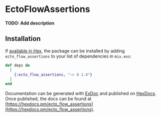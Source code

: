 # EctoFlowAssertions

**TODO: Add description**

## Installation

If [available in Hex](https://hex.pm/docs/publish), the package can be installed
by adding `ecto_flow_assertions` to your list of dependencies in `mix.exs`:

```elixir
def deps do
  [
    {:ecto_flow_assertions, "~> 0.1.0"}
  ]
end
```

Documentation can be generated with [ExDoc](https://github.com/elixir-lang/ex_doc)
and published on [HexDocs](https://hexdocs.pm). Once published, the docs can
be found at [https://hexdocs.pm/ecto_flow_assertions](https://hexdocs.pm/ecto_flow_assertions).

